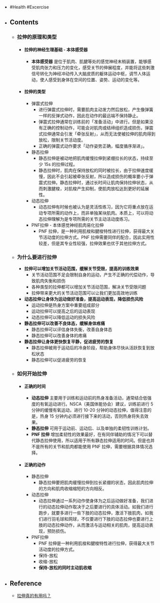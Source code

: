 - #Health #Excercise
- ## Contents
	- ### 拉伸的原理和类型
		- #### 拉伸的神经生理基础 - 本体感受器
			- **本体感受器** 是位于肌肉、肌腱等处的感觉神经末梢装置，能够感受肌肉张力和压力的变化，感受关节的伸展程度，并能将这些刺激信号转化为神经冲动传入大脑皮质的躯体运动中枢，调节人体运动，使人感受到身体在空间的位置、姿势、运动的变化等。
		- #### 拉伸的类型
			- 弹震式拉伸
				- 进行弹震式拉伸时，需要肌肉主动发力然后放松，产生像弹簧一样的反弹式动作，因此在动作的最远端不保持静止。
				- 弹震式拉伸通常在训练前的「准备活动」中进行。但是如果没有正确的控制动作，可能会对肌肉或结缔组织造成损伤，弹震式拉伸通常会引发「牵张反射」，从而无法使被拉伸的肌肉得到放松，限制关节活动度。
				- 正确的弹震式动作要求「动作姿势正确，幅度循序渐进」。
			- 静态拉伸
				- 静态拉伸是被动地把肌肉缓慢拉伸到紧绷拉长的状态，持续至少 15s 的拉伸过程。
				- 静态拉伸时，肌肉在保持放松的同时被拉长，由于拉伸速度缓慢，因此不会引起被牵张反射，所以造成损伤的概率要小于弹震式拉伸。静态拉伸时，通过长时间让肌肉保持拉伸状态，从而刺激腱梭，对肌梭产生抑制，使肌肉放松达到更好的延展性。
			- 动态拉伸
				- 动态拉伸有时候也被认为是灵活性练习，因为它将重点放在运动专项所需的动作上，而非单独某块肌肉。本质上，可以将动态拉伸理解为是专项所需的关节主动活动度练习。
			- PNF拉伸 - 本体感觉神经肌肉易化拉伸
				- PNF 拉伸，是一种利用肌梭和腱梭特性进行拉伸，获得最大关节活动度的拉伸方式。PNF 拉伸需要同伴的配合，因此实用性较差，但是其专业性较强，拉伸效果也优于其他拉伸方式。
	- ### 为什么要进行拉伸
		- **拉伸可以增加关节活动范围，缓解关节受限，提高的训练效果**
			- 关节活动范围不足会限制自身的运动，产生不正确的代偿动作，导致肌肉失衡和损伤
			- 各种类型的拉伸都可以增加关节活动范围，解决关节受限问题
			- 拉伸带来更大的关节活动范围可以让我们更加高效地训练
		- **动态拉伸让身体为运动做好准备，提高运动表现，降低损伤风险**
			- 运动拉伸是热身方案中重要组成部分
			- 运动拉伸可以提高之后的运动表现
			- 动态拉伸可以降低运动的损失风险
		- **静态拉伸可以改善不良体态，缓解身体疼痛**
			- 静态拉伸可以评估身体失衡，改善自身体态
			- 静态拉伸可以改善身体的疼痛
		- **静态拉伸让身体更快恢复平静，促进疲劳的恢复**
			- 静态拉伸被用于运动后的冷身阶段，帮助身体尽快从活跃恢复到放松状态
			- 静态拉伸可以促进疲劳的恢复
	- ### 如何开始拉伸
		- #### 正确的时间
			- **动态拉伸** 主要用于训练和运动前的热身准备活动，通常结合低强度的有氧运动进行。NSCA（美国体能协会）建议，训练前进行 5 分钟的缓慢有氧运动，进行 10-20 分钟的动态拉伸，值得注意的是，热身 15 分钟内必须进行接下来的活动，否则热身将失去效果。
			- **静态拉伸** 可用于运动前、运动后、以及单独的柔韧性训练计划。
			- **PNF 拉伸** 增加柔韧性的效果最好，在有同伴辅助的情况下可以替代静态拉伸使用，所以适用于所有静态拉伸适用的时间。但是也并不是所有的关节和肌肉都能使用 PNF 拉伸，需要根据具体情况选择。
		- #### 正确的动作
			- 静态拉伸
				- 静态拉伸要把肌肉缓慢拉伸到拉长紧绷的状态，因此肌肉拉伸的方向和肌肉收缩缩短的方向相反。
			- 动态拉伸
				- 动态拉伸通过一系列动作使身体为之后运动做好准备，我们进行的动态拉伸动作取决于之后要进行的具体活动。如我们进行跑步，就要多进行一些下肢的动态拉伸，激活下肢肌肉，如我们进行羽毛球和网球，不仅要进行下肢的动态拉伸也要进行上肢的动态拉伸动作，从而激活与运动相关的肌肉，提高运动表现，预防损伤。
			- PNF拉伸
				- PNF 拉伸是一种利用肌梭和腱梭特性进行拉伸，获得最大关节活动度的拉伸方式。
				- 保持-放松
				- 收缩-放松
				- **保持-放松的同时主动肌收缩**
- ## Reference
	- [拉伸真的有用吗？](https://sspai.com/post/74069)